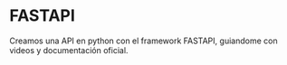 # FASTAPI
Creamos una API en python con el framework FASTAPI, guiandome con videos y documentación oficial.
